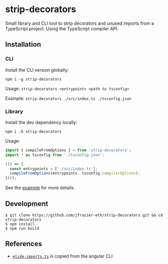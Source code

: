 # strip-decorators
Small library and CLI tool to strip decorators and unused imports from a TypeScript project. Using the TypeScript compiler API.

## Installation
### CLI
Install the CLI version globally:

`npm i -g strip-decorators`

Usage: `strip-decorators <entrypoint> <path to tsconfig>`

Example: `strip-decorators ./src/index.ts ./tsconfig.json`

### Library
Install the dev dependency locally:

`npm i -D strip-decorators`

Usage:

```js
import { compileFromOptions } = from 'strip-decorators';
import * as tsconfig from './tsconfig.json';

(() => {
  const entrypoints = ['./src/index.ts'];
  compileFromOptions(entrypoints, tsconfig.compilerOptions);
})();
```

See the [example](./example/) for more details.

## Development
```
$ git clone https://github.com/jfrazier-eth/strip-decorators.git && cd strip-decorators
$ npm install
$ npm run build
```

## References
- [`elide-imports.ts`](https://github.com/angular/angular-cli/blob/2539023c304a70d565595e555fad53ac156e0ee8/packages/ngtools/webpack/src/transformers/elide_imports.ts) is copied from the angular CLI
